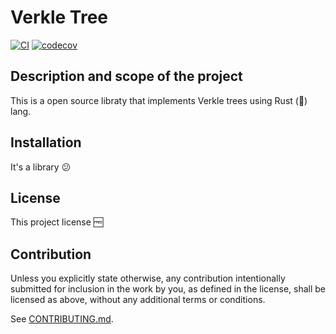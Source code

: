 # Verkle Tree

[![CI](https://github.com/runtime-machines/rust-template/workflows/CI/badge.svg)](https://github.com/runtime-machines/verkle-tree-rust/actions)
[![codecov](https://codecov.io/github/runtime-machines/verkle-tree-rust/branch/main/graph/badge.svg?token=ROR5OUTHJ5)](https://codecov.io/github/runtime-machines/verkle-tree-rust)

## Description and scope of the project

This is a open source libraty that implements Verkle trees using Rust (:crab:) lang.

## Installation

It's a library :confused:

## License

This project license :free:

## Contribution

Unless you explicitly state otherwise, any contribution intentionally submitted
for inclusion in the work by you, as defined in the license, shall be
licensed as above, without any additional terms or conditions.

See [CONTRIBUTING.md](CONTRIBUTING.md).
